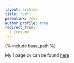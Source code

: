 ```yaml
---
layout: archive
title: "CV"
permalink: /cv/
author_profile: true
redirect_from:
  - /resume
---
```


{% include base_path %}

My 1 page cv can be found [here](/assets/pdf/cv.pdf)
